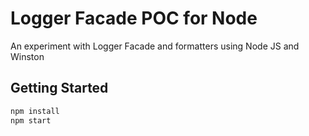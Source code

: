 # Logger Facade POC for Node

An experiment with Logger Facade and formatters using Node JS and Winston

## Getting Started

```bash
npm install
npm start
```
